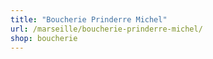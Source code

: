 ```yaml
---
title: "Boucherie Prinderre Michel"
url: /marseille/boucherie-prinderre-michel/
shop: boucherie
---
```

